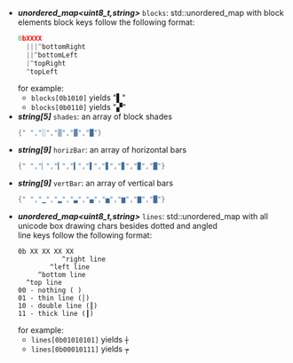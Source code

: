 - ***unordered_map\<uint8_t,string\>*** `blocks`: std::unordered_map with block elements 
  block keys follow the following format:  
  ```cpp
  0bXXXX
    |||^bottomRight
    ||^bottomLeft
    |^topRight
    ^topLeft
  ```
  for example: 
    - `blocks[0b1010]` yields "▌"
    - `blocks[0b0110]` yields "▞"
- ***string\[5\]*** `shades`: an array of block shades  
  ```cpp
  {" ","░","▒","▓","█"}
  ```
- ***string\[9\]*** `horizBar`: an array of horizontal bars  
  ```cpp
  {" ","▏","▎","▍","▌","▋","▊","▉","█"}
  ```
- ***string\[9\]*** `vertBar`: an array of vertical bars  
  ```cpp
  {" ","▁","▂","▃","▄","▅","▆","▇","█"}
  ```
- ***unordered_map\<uint8_t,string\>*** `lines`: std::unordered_map with all unicode box drawing chars besides dotted and angled  
  line keys follow the following format:  
  ```
  0b XX XX XX XX
             ^right line
          ^left line
       ^bottom line
    ^top line
  00 - nothing ( )
  01 - thin line (│)
  10 - double line (║)
  11 - thick line (┃)
  ```
  for example:
    - `lines[0b01010101]` yields `┼`
    - `lines[0b00010111]` yields `┮`
